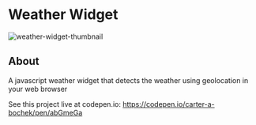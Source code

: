 # Weather Widget

![weather-widget-thumbnail](https://user-images.githubusercontent.com/80474608/189977824-bf018f88-8a1d-41c8-a213-eed9a6db8069.png)


## About
A javascript weather widget that detects the weather using geolocation in your web browser

See this project live at codepen.io: https://codepen.io/carter-a-bochek/pen/abGmeGa
